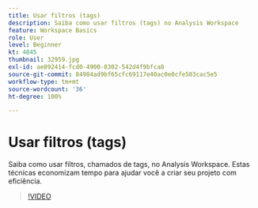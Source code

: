 ```yaml
---
title: Usar filtros (tags)
description: Saiba como usar filtros (tags) no Analysis Workspace
feature: Workspace Basics
role: User
level: Beginner
kt: 4845
thumbnail: 32959.jpg
exl-id: ae892414-fcd0-4900-8302-542d4f9bfca8
source-git-commit: 84984ad9bf65cfc69117e40ac0e0cfe503cac5e5
workflow-type: tm+mt
source-wordcount: '36'
ht-degree: 100%

---
```


# Usar filtros (tags)

Saiba como usar filtros, chamados de tags, no Analysis Workspace. Estas técnicas economizam tempo para ajudar você a criar seu projeto com eficiência.

>[!VIDEO](https://video.tv.adobe.com/v/37060/?quality=12&learn=on&captions=por_br)
